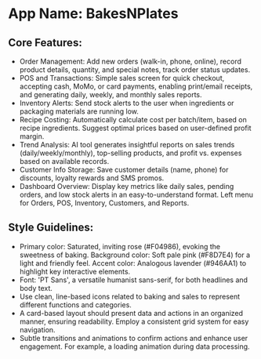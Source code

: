 # **App Name**: BakesNPlates

## Core Features:

- Order Management: Add new orders (walk-in, phone, online), record product details, quantity, and special notes, track order status updates.
- POS and Transactions: Simple sales screen for quick checkout, accepting cash, MoMo, or card payments, enabling print/email receipts, and generating daily, weekly, and monthly sales reports.
- Inventory Alerts: Send stock alerts to the user when ingredients or packaging materials are running low.
- Recipe Costing: Automatically calculate cost per batch/item, based on recipe ingredients. Suggest optimal prices based on user-defined profit margin.
- Trend Analysis: AI tool generates insightful reports on sales trends (daily/weekly/monthly), top-selling products, and profit vs. expenses based on available records.
- Customer Info Storage: Save customer details (name, phone) for discounts, loyalty rewards and SMS promos.
- Dashboard Overview: Display key metrics like daily sales, pending orders, and low stock alerts in an easy-to-understand format. Left menu for Orders, POS, Inventory, Customers, and Reports.

## Style Guidelines:

- Primary color: Saturated, inviting rose (#F04986), evoking the sweetness of baking. Background color: Soft pale pink (#F8D7E4) for a light and friendly feel. Accent color: Analogous lavender (#946AA1) to highlight key interactive elements.
- Font: 'PT Sans', a versatile humanist sans-serif, for both headlines and body text.
- Use clean, line-based icons related to baking and sales to represent different functions and categories.
- A card-based layout should present data and actions in an organized manner, ensuring readability. Employ a consistent grid system for easy navigation.
- Subtle transitions and animations to confirm actions and enhance user engagement. For example, a loading animation during data processing.